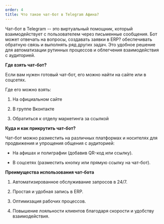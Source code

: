 ```yaml
---
order: 4
title: Что такое чат-бот в Telegram Афина?
---
```


Чат-бот в Telegram -- это виртуальный помощник, который взаимодействует с пользователем через письменные сообщения. Бот может отвечать на вопросы, создавать заявки в ERP? обеспечивать обратную связь и выполнять ряд других задач. Это удобное решение для автоматизации рутинных процессов и облегчения взаимодействия с аудиторией.

**Где взять чат-бот?**

Если вам нужен готовый чат-бот, его можно найти на сайте или в соцсетях. 

Где его можно взять:

1. На официальном сайте 

2. В группе Вконтакте 

3. Обратиться к отделу маркетинга за ссылкой 

**Куда и как прикрутить чат-бот?**

Чат-бот можно разместить на различных платформах и носителях для продвижения и упрощения общения с аудиторией:

-  На афишах и полиграфии (добавив QR-код или ссылку).

-  В соцсетях (разместить кнопку или прямую ссылку на чат-бот).

**Преимущества использования чат-бота**

1. Автоматизированное обслуживание запросов в 24/7.

2. Простая и удобная запись в ERP.

3. Оптимизация рабочих процессов.

4. Повышение лояльности клиентов благодаря скорости и удобству взаимодействия.